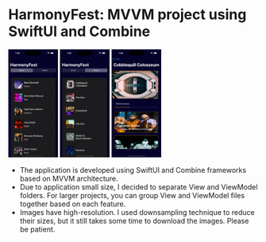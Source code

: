 # HarmonyFest: MVVM project using SwiftUI and Combine

<p float="left">
  <img src="/Screenshot/screen1.png" width="100" />
  <img src="/Screenshot/screen2.png" width="100" /> 
  <img src="/Screenshot/screen3.png" width="100" />
</p>

* The application is developed using SwiftUI and Combine frameworks based on MVVM architecture.
* Due to application small size, I decided to separate View and ViewModel folders. For larger projects, you can group View and ViewModel files together based on each feature.
* Images have high-resolution. I used downsampling technique to reduce their sizes, but it still takes some time to download the images. Please be patient.
